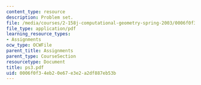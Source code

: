 ```yaml
---
content_type: resource
description: Problem set.
file: /media/courses/2-158j-computational-geometry-spring-2003/0006f0f34eb20e67e3e2a2df887eb53b_ps3.pdf
file_type: application/pdf
learning_resource_types:
- Assignments
ocw_type: OCWFile
parent_title: Assignments
parent_type: CourseSection
resourcetype: Document
title: ps3.pdf
uid: 0006f0f3-4eb2-0e67-e3e2-a2df887eb53b
---
```

